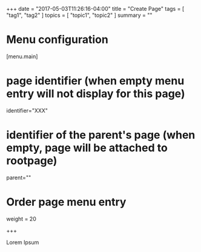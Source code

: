 +++
date = "2017-05-03T11:26:16-04:00"
title = "Create Page"
tags	= [ "tag1", "tag2" ]
topics	= [ "topic1", "topic2" ]
summary = ""

# Menu configuration
[menu.main]
# page identifier (when empty menu entry will not display for this page)
identifier="XXX" 
# identifier of the parent's page (when empty, page will be attached to rootpage)
parent="" 
# Order page menu entry
weight = 20 

+++

Lorem Ipsum
